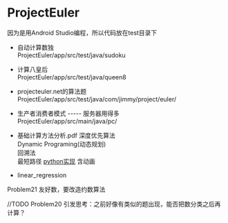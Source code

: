 # ProjectEuler
因为是用Android Studio编程，所以代码放在test目录下




* 自动计算数独  
	ProjectEuler/app/src/test/java/sudoku  
	
* 计算八皇后  
	ProjectEuler/app/src/test/java/queen8  
	
* projecteuler.net的算法题  
	ProjectEuler/app/src/test/java/com/jimmy/project/euler/  
	
* 生产者消费者模式 ----- 服务器用得多  
	ProjectEuler/app/src/main/java/pc/  
	
* 基础计算方法分析.pdf
	深度优先算法  
	Dynamic Programing(动态规划)  
	回溯法  
	最短路径  [python实现](https://github.com/JimmyKent/PythonLearning/blob/master/com/jimmy/euler_project/Problem83.py) 含动画

* linear_regression

Problem21 友好数，要改造约数算法

//TODO
Problem20 引发思考：之前好像有类似的题出现，能否把数分类之后再计算？
